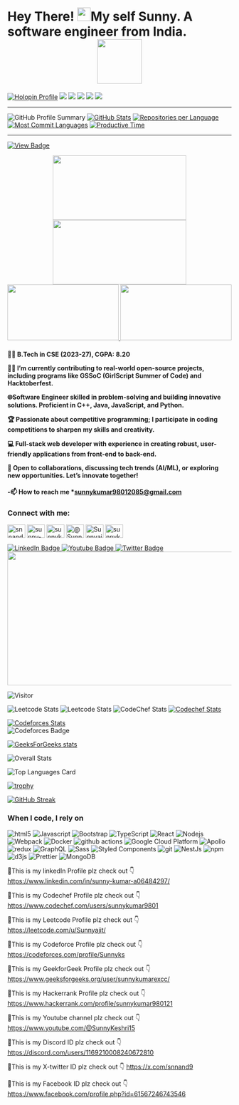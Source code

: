 ##   
<h1>
Hey There!
  <img src="https://media.giphy.com/media/hvRJCLFzcasrR4ia7z/giphy.gif" width="30px"/>My self Sunny. A software engineer from India.  
  <div id="header" align="center">
      <img src="https://media.giphy.com/media/M9gbBd9nbDrOTu1Mqx/giphy.gif" width="100"/>
</div>
   </h1>  
   
   [![Holopin Profile](https://holopin.me/sunnyajit)](https://www.holopin.io/@sunnyajit#badges)
[![](https://raw.githubusercontent.com/sunnyajit/github-profile-summary-cards-example/master/profile-summary-card-output/2077/0-profile-details.svg)](https://github.com/sunnyajit/github-profile-summary-cards)
[![](https://raw.githubusercontent.com/sunnyajit/github-profile-summary-cards-example/master/profile-summary-card-output/2077/1-repos-per-language.svg)](https://github.com/sunnyajit/github-profile-summary-cards) [![](https://raw.githubusercontent.com/sunnyajit/github-profile-summary-cards-example/master/profile-summary-card-output/2077/2-most-commit-language.svg)](https://github.com/sunnyajit/github-profile-summary-cards)
[![](https://raw.githubusercontent.com/sunnyajit/github-profile-summary-cards-example/master/profile-summary-card-output/2077/3-stats.svg)](https://github.com/sunnyajit/github-profile-summary-cards) [![](https://raw.githubusercontent.com/sunnyajit/github-profile-summary-cards-example/master/profile-summary-card-output/2077/4-productive-time.svg)](https://github.com/sunnyajit/github-profile-summary-cards)

---
![GitHub Profile Summary](http://github-profile-summary-cards.vercel.app/api/cards/profile-details?username=sunnyajit&theme=nord_dark)  [![GitHub Stats](http://github-profile-summary-cards.vercel.app/api/cards/stats?username=sunnyajit&theme=nord_dark)](http://github-profile-summary-cards.vercel.app/api/cards/stats?username=sunnyajit&theme=nord_dark)  [![Repositories per Language](http://github-profile-summary-cards.vercel.app/api/cards/repos-per-language?username=sunnyajit&theme=nord_dark&exclude=java,rust,jupyter%20notebook)](http://github-profile-summary-cards.vercel.app/api/cards/repos-per-language?username=sunnyajit&theme=nord_dark&exclude=java,rust,jupyter%20notebook)[![Most Commit Languages](http://github-profile-summary-cards.vercel.app/api/cards/most-commit-language?username=sunnyajit&theme=nord_dark&exclude=java,rust,jupyter%20notebook)](http://github-profile-summary-cards.vercel.app/api/cards/most-commit-language?username=sunnyajit&theme=nord_dark&exclude=java,rust,jupyter%20notebook) [![Productive Time](http://github-profile-summary-cards.vercel.app/api/cards/productive-time?username=sunnyajit&theme=nord_dark&utcOffset=UTC+05:30)](http://github-profile-summary-cards.vercel.app/api/cards/productive-time?username=sunnyajit&theme=nord_dark&utcOffset=UTC+05:30)

---

[![View Badge](https://api.badgr.io/public/assertions/IRx1ODOyQm-JUPV7H28RnA?identity__email=sunnykumar98012085%40gmail.com)](https://api.badgr.io/public/assertions/IRx1ODOyQm-JUPV7H28RnA?identity__email=sunnykumar98012085%40gmail.com)





<div align="center">
  <a href="http://github-profile-summary-cards.vercel.app/api/cards/stats?username=sunnyajit&theme=nord_dark">
    <img src="http://github-profile-summary-cards.vercel.app/api/cards/stats?username=sunnyajit&theme=nord_dark" width="300" height="145" />
  </a>
  <a href="http://github-profile-summary-cards.vercel.app/api/cards/repos-per-language?username=sunnyajit&theme=nord_dark&exclude=java,rust,jupyter%20notebook">
    <img src="http://github-profile-summary-cards.vercel.app/api/cards/repos-per-language?username=sunnyajit&theme=nord_dark&exclude=java,rust,jupyter%20notebook" width="300" height="145" />
  </a>
</div>

<div align="center">
  <a href="http://github-profile-summary-cards.vercel.app/api/cards/most-commit-language?username=sunnyajit&theme=nord_dark&exclude=java,rust,jupyter%20notebook">
    <img src="http://github-profile-summary-cards.vercel.app/api/cards/most-commit-language?username=sunnyajit&theme=nord_dark&exclude=java,rust,jupyter%20notebook" width="250" height="125" />
  </a>
  <a href="http://github-profile-summary-cards.vercel.app/api/cards/productive-time?username=sunnyajit&theme=nord_dark&utcOffset=UTC+05:30">
    <img src="http://github-profile-summary-cards.vercel.app/api/cards/productive-time?username=sunnyajit&theme=nord_dark&utcOffset=UTC+05:30" width="250" height="125" />
  </a>
</div>

 <!--
**sunnyajit/sunnyajit** is a ✨ _special_ ✨ repository because its `README.md` (this file) appears on your GitHub profile.

Here are some ideas to get you started:

- 🔭 I’m currently working on ...
- 🌱 I’m currently learning ...
- 👯 I’m looking to collaborate on ...
- 🤔 I’m looking for help with ...
- 💬 Ask me about ...
- 📫 How to reach me: ...
- 😄 Pronouns: ...
- ⚡ Fun fact: ...
--> 
     
     
  <h4>
👨‍🎓 B.Tech in CSE (2023-27), CGPA: 8.20

👨‍💻 I’m currently contributing to real-world open-source projects, including programs like GSSoC (GirlScript Summer of Code) and Hacktoberfest.

🌐Software Engineer skilled in problem-solving and building innovative solutions. Proficient in C++, Java, JavaScript, and Python.

🏆 Passionate about competitive programming; I participate in coding competitions to sharpen my skills and creativity.

💻 Full-stack web developer with experience in creating robust, user-friendly applications from front-end to back-end.

🌟 Open to collaborations, discussing tech trends (AI/ML), or exploring new opportunities. Let’s innovate together!
   <h4/>

 -📫 How to reach me *sunnykumar98012085@gmail.com
  <h3 align="left">Connect with me:</h3>
<p align="left">
    <a href="https://x.com/snnand9" target="blank"><img align="center"
            src="https://raw.githubusercontent.com/rahuldkjain/github-profile-readme-generator/master/src/images/icons/Social/twitter.svg"
            alt= "snnand9" height="30" width="40" /></a>
    <a href="https://www.linkedin.com/in/sunny-kumar-a06484297/" target="blank"><img align="center"
            src="https://raw.githubusercontent.com/rahuldkjain/github-profile-readme-generator/master/src/images/icons/Social/linked-in-alt.svg"
            alt="sunny-kumar-a06484297" height="30" width="40" /></a>
    <a href="https://www.instagram.com/sunnykeshriofficial/" target="blank"><img align="center"
            src="https://raw.githubusercontent.com/rahuldkjain/github-profile-readme-generator/master/src/images/icons/Social/instagram.svg"
            alt="sunnykeshriofficial" height="30" width="40" /></a>
    <a href="https://www.youtube.com/@SunnyKeshri15/featured" target="blank"><img align="center"
            src="https://raw.githubusercontent.com/rahuldkjain/github-profile-readme-generator/master/src/images/icons/Social/youtube.svg"
            alt="@SunnyKeshri15" height="30" width="40" /></a>
    <a href="https://leetcode.com/u/Sunnyajit/" target="blank"><img align="center"
            src="https://raw.githubusercontent.com/rahuldkjain/github-profile-readme-generator/master/src/images/icons/Social/leet-code.svg"
            alt="Sunnyajit" height="30" width="40" /></a>
    <a href="https://www.geeksforgeeks.org/user/sunnykumarexcc/" target="blank"><img align="center"
            src="https://raw.githubusercontent.com/rahuldkjain/github-profile-readme-generator/master/src/images/icons/Social/geeks-for-geeks.svg"
            alt="sunnykumarexcc" height="30" width="40" /></a>
</p>

<div id="badges">
  <a href="https://www.linkedin.com/in/sunny-kumar-a06484297/">
    <img src="https://img.shields.io/badge/LinkedIn-blue?style=for-the-badge&logo=linkedin&logoColor=white" alt="LinkedIn Badge"/>
  </a>    <a href="https://www.youtube.com/@SunnyKeshri15">
    <img src="https://img.shields.io/badge/YouTube-red?style=for-the-badge&logo=youtube&logoColor=white" alt="Youtube Badge"/>
  </a>      <a href="https://x.com/snnand9">
    <img src="https://img.shields.io/badge/Twitter-blue?style=for-the-badge&logo=twitter&logoColor=white" alt="Twitter Badge"/>
  </a>


<div align="center">
  <img src="https://media.giphy.com/media/dWesBcTLavkZuG35MI/giphy.gif" width="600" height="300"/>
</div>


 ![Visitor](https://visitor-badge.laobi.icu/badge?page_id=sunnyajit.sunnyajit)

![Leetcode Stats](https://leetcard.jacoblin.cool/sunnyajit?ext=heatmap)
![Leetcode Stats](https://leetcard.jacoblin.cool/sunnyajit?ext=contest)
![CodeChef Stats](https://codechef-readme-stats.onrender.com/sunnykumar9801?v=1)
[![Codechef Stats](https://codechef-readme-stats.vercel.app/api/user?username=sunnykumar9801)](https://www.codechef.com/users/sunnykumar9801)
 
[![Codeforces Stats](https://codeforces-readme-stats.vercel.app/api/card?username=Sunnyks)](https://codeforces.com/profile/Sunnyks)        
![Codeforces Badge](https://codeforces-readme-stats.vercel.app/api/badge?username=Sunnyks)

[![GeeksForGeeks stats](https://geeks-for-geeks-stats-card.vercel.app/?username=<sunnykumarexcc>)](<https://www.geeksforgeeks.org/user/sunnykumarexcc/>)


![Overall Stats](https://github-readme-stats.vercel.app/api?username=sunnyajit&count_private=true&show_icons=true&hide=contribs)

![Top Languages Card](https://github-readme-stats.vercel.app/api/top-langs/?username=sunnyajit)

[![trophy](https://github-profile-trophy.vercel.app/?username=sunnyajit)](https://github.com/sunnyajit/github-profile-trophy)

 [![GitHub Streak](https://github-readme-streak-stats.herokuapp.com/?user=sunnyajit
)](https://git.io/streak-stats)


<h3>When I code, I rely on</h3>
<p>
  <img alt="html5" src="https://img.shields.io/badge/-HTML5-E34F26?style=flat-square&logo=html5&logoColor=white" />
  <img alt="Javascript" src="https://img.shields.io/badge/-javascript-f7df1c?style=flat-square&logo=javascript&logoColor=black" />
  <img alt="Bootstrap" src="https://img.shields.io/badge/-bootstrap-7953b3?style=flat-square&logo=javascript&logoColor=white" />
  <img alt="TypeScript" src="https://img.shields.io/badge/-TypeScript-007ACC?style=flat-square&logo=typescript&logoColor=white" />
  <img alt="React" src="https://img.shields.io/badge/-React-45b8d8?style=flat-square&logo=react&logoColor=white" />
  <img alt="Nodejs" src="https://img.shields.io/badge/-Nodejs-43853d?style=flat-square&logo=Node.js&logoColor=white" />
  <img alt="Webpack" src="https://img.shields.io/badge/-Webpack-8DD6F9?style=flat-square&logo=webpack&logoColor=white" />
  <img alt="Docker" src="https://img.shields.io/badge/-Docker-46a2f1?style=flat-square&logo=docker&logoColor=white" />
  <img alt="github actions" src="https://img.shields.io/badge/-Github_Actions-2088FF?style=flat-square&logo=github-actions&logoColor=white" />
  <img alt="Google Cloud Platform" src="https://img.shields.io/badge/-Google_Cloud_Platform-1a73e8?style=flat-square&logo=google-cloud&logoColor=white" />
  <img alt="Apollo" src="https://img.shields.io/badge/-Apollo%20GraphQL-311C87?style=flat-square&logo=apollo-graphql&logoColor=white" />
  <img alt="redux" src="https://img.shields.io/badge/-Redux-764ABC?style=flat-square&logo=redux&logoColor=white" />
  <img alt="GraphQL" src="https://img.shields.io/badge/-GraphQL-E10098?style=flat-square&logo=graphql&logoColor=white" />
  <img alt="Sass" src="https://img.shields.io/badge/-Sass-CC6699?style=flat-square&logo=sass&logoColor=white" />
  <img alt="Styled Components" src="https://img.shields.io/badge/-Styled_Components-db7092?style=flat-square&logo=styled-components&logoColor=white" />
  <img alt="git" src="https://img.shields.io/badge/-Git-F05032?style=flat-square&logo=git&logoColor=white" />
  <img alt="NestJs" src="https://img.shields.io/badge/-NestJs-ea2845?style=flat-square&logo=nestjs&logoColor=white" />
  <img alt="npm" src="https://img.shields.io/badge/-NPM-CB3837?style=flat-square&logo=npm&logoColor=white" />
  <img alt="d3js" src="https://img.shields.io/badge/-D3.js-F9A03C?style=flat-square&logo=d3.js&logoColor=white" />
  <img alt="Prettier" src="https://img.shields.io/badge/-Prettier-F7B93E?style=flat-square&logo=prettier&logoColor=white" />
  <img alt="MongoDB" src="https://img.shields.io/badge/-MongoDB-13aa52?style=flat-square&logo=mongodb&logoColor=white" />
</p>

🔗This is my linkedIn Profile plz check out 👇 
   https://www.linkedin.com/in/sunny-kumar-a06484297/

🔗This is my Codechef Profile plz check out 👇 
  https://www.codechef.com/users/sunnykumar9801

🔗This is my Leetcode Profile plz check out 👇 
    https://leetcode.com/u/Sunnyajit/

 🔗This is my Codeforce Profile plz check out 👇 
     https://codeforces.com/profile/Sunnyks

 🔗This is my GeekforGeek Profile plz check out 👇  
      https://www.geeksforgeeks.org/user/sunnykumarexcc/

  🔗This is my Hackerrank Profile plz check out 👇 
    https://www.hackerrank.com/profile/sunnykumar980121

  🔗This is my Youtube channel plz check out 👇 
    https://www.youtube.com/@SunnyKeshri15

   🔗This is my Discord ID plz check out 👇 
   https://discord.com/users/1169210008240672810

  🔗This is my X-twitter ID plz check out 👇 
       https://x.com/snnand9
       
  🔗This is my Facebook ID plz check out 👇
   https://www.facebook.com/profile.php?id=61567246743546
  

 
